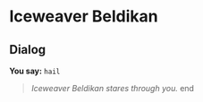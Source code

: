 # Iceweaver Beldikan


## Dialog

**You say:** `hail`



>*Iceweaver Beldikan stares through you.*
end
